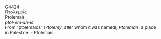 <body>
  <p>G4424<br>  Πτολεμαΐ́ς  <br> Ptolemais  <br><i>ptol-em-ah-is‘ </i><br>From “ptolemaios” (<i>Ptolemy</i>, after whom it was named); <i>Ptolemais</i>, a place in Palestine: - Ptolemais.<br></p>
 </body>